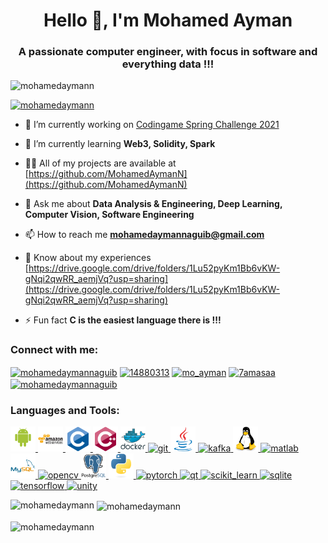 
<!--
**MohamedAymanN/MohamedAymanN** is a ✨ _special_ ✨ repository because its `README.md` (this file) appears on your GitHub profile.

Here are some ideas to get you started:

- 🔭 I’m currently working on ...
- 🌱 I’m currently learning ...
- 👯 I’m looking to collaborate on ...
- 🤔 I’m looking for help with ...
- 💬 Ask me about ...
- 📫 How to reach me: ...
- 😄 Pronouns: ...
- ⚡ Fun fact: ...
-->

<h1 align="center">Hello 👋, I'm Mohamed Ayman</h1>
<h3 align="center">A passionate computer engineer, with focus in software and everything data !!!</h3>

<p align="left"> <img src="https://komarev.com/ghpvc/?username=mohamedaymann&label=Profile%20views&color=0e75b6&style=flat" alt="mohamedaymann" /> </p>

<p align="left"> <a href="https://github.com/ryo-ma/github-profile-trophy"><img src="https://github-profile-trophy.vercel.app/?username=mohamedaymann" alt="mohamedaymann" /></a> </p>

- 🔭 I’m currently working on [Codingame Spring Challenge 2021](https://github.com/MohamedAymanN/Codin-Game)

- 🌱 I’m currently learning **Web3, Solidity, Spark**

- 👨‍💻 All of my projects are available at [https://github.com/MohamedAymanN](https://github.com/MohamedAymanN)

- 💬 Ask me about **Data Analysis & Engineering, Deep Learning, Computer Vision, Software Engineering**

- 📫 How to reach me **mohamedaymannaguib@gmail.com**

- 📄 Know about my experiences [https://drive.google.com/drive/folders/1Lu52pyKm1Bb6vKW-gNqi2qwRR_aemjVq?usp=sharing](https://drive.google.com/drive/folders/1Lu52pyKm1Bb6vKW-gNqi2qwRR_aemjVq?usp=sharing)

- ⚡ Fun fact **C is the easiest language there is !!!**

<h3 align="left">Connect with me:</h3>
<p align="left">
<a href="https://linkedin.com/in/mohamedaymannaguib" target="blank"><img align="center" src="https://raw.githubusercontent.com/rahuldkjain/github-profile-readme-generator/neutral-icons/src/images/icons/Social/linked-in-alt.svg" alt="mohamedaymannaguib" height="30" width="40" /></a>
<a href="https://stackoverflow.com/users/14880313" target="blank"><img align="center" src="https://raw.githubusercontent.com/rahuldkjain/github-profile-readme-generator/neutral-icons/src/images/icons/Social/stack-overflow.svg" alt="14880313" height="30" width="40" /></a>
<a href="https://www.hackerrank.com/mo_ayman" target="blank"><img align="center" src="https://raw.githubusercontent.com/rahuldkjain/github-profile-readme-generator/neutral-icons/src/images/icons/Social/hackerrank.svg" alt="mo_ayman" height="30" width="40" /></a>
<a href="https://codeforces.com/profile/7amasa" target="blank"><img align="center" src="https://cdn.jsdelivr.net/npm/simple-icons@3.0.1/icons/codeforces.svg" alt="7amasaa" height="30" width="40" /></a>
<a href="https://www.leetcode.com/mohamedaymannaguib" target="blank"><img align="center" src="https://github.com/rahuldkjain/github-profile-readme-generator/tree/master/src/images/icons/Social/leet-code.svg" alt="mohamedaymannaguib" height="30" width="40" /></a>
</p>

<h3 align="left">Languages and Tools:</h3>
<p align="left"> <a href="https://developer.android.com" target="_blank"> <img src="https://raw.githubusercontent.com/devicons/devicon/master/icons/android/android-original-wordmark.svg" alt="android" width="40" height="40"/> </a> <a href="https://aws.amazon.com" target="_blank"> <img src="https://raw.githubusercontent.com/devicons/devicon/master/icons/amazonwebservices/amazonwebservices-original-wordmark.svg" alt="aws" width="40" height="40"/> </a> <a href="https://www.cprogramming.com/" target="_blank"> <img src="https://raw.githubusercontent.com/devicons/devicon/master/icons/c/c-original.svg" alt="c" width="40" height="40"/> </a> <a href="https://www.w3schools.com/cpp/" target="_blank"> <img src="https://raw.githubusercontent.com/devicons/devicon/master/icons/cplusplus/cplusplus-original.svg" alt="cplusplus" width="40" height="40"/> </a> <a href="https://www.docker.com/" target="_blank"> <img src="https://raw.githubusercontent.com/devicons/devicon/master/icons/docker/docker-original-wordmark.svg" alt="docker" width="40" height="40"/> </a> <a href="https://git-scm.com/" target="_blank"> <img src="https://www.vectorlogo.zone/logos/git-scm/git-scm-icon.svg" alt="git" width="40" height="40"/> </a> <a href="https://www.java.com" target="_blank"> <img src="https://raw.githubusercontent.com/devicons/devicon/master/icons/java/java-original.svg" alt="java" width="40" height="40"/> </a> <a href="https://kafka.apache.org/" target="_blank"> <img src="https://www.vectorlogo.zone/logos/apache_kafka/apache_kafka-icon.svg" alt="kafka" width="40" height="40"/> </a> <a href="https://www.linux.org/" target="_blank"> <img src="https://raw.githubusercontent.com/devicons/devicon/master/icons/linux/linux-original.svg" alt="linux" width="40" height="40"/> </a> <a href="https://www.mathworks.com/" target="_blank"> <img src="https://raw.githubusercontent.com/simple-icons/simple-icons/master/icons/mathworks.svg" alt="matlab" width="40" height="40"/> </a> <a href="https://www.mysql.com/" target="_blank"> <img src="https://raw.githubusercontent.com/devicons/devicon/master/icons/mysql/mysql-original-wordmark.svg" alt="mysql" width="40" height="40"/> </a> <a href="https://opencv.org/" target="_blank"> <img src="https://www.vectorlogo.zone/logos/opencv/opencv-icon.svg" alt="opencv" width="40" height="40"/> </a> <a href="https://www.postgresql.org" target="_blank"> <img src="https://raw.githubusercontent.com/devicons/devicon/master/icons/postgresql/postgresql-original-wordmark.svg" alt="postgresql" width="40" height="40"/> </a> <a href="https://www.python.org" target="_blank"> <img src="https://raw.githubusercontent.com/devicons/devicon/master/icons/python/python-original.svg" alt="python" width="40" height="40"/> </a> <a href="https://pytorch.org/" target="_blank"> <img src="https://www.vectorlogo.zone/logos/pytorch/pytorch-icon.svg" alt="pytorch" width="40" height="40"/> </a> <a href="https://www.qt.io/" target="_blank"> <img src="https://upload.wikimedia.org/wikipedia/commons/0/0b/Qt_logo_2016.svg" alt="qt" width="40" height="40"/> </a> <a href="https://scikit-learn.org/" target="_blank"> <img src="https://upload.wikimedia.org/wikipedia/commons/0/05/Scikit_learn_logo_small.svg" alt="scikit_learn" width="40" height="40"/> </a> <a href="https://www.sqlite.org/" target="_blank"> <img src="https://www.vectorlogo.zone/logos/sqlite/sqlite-icon.svg" alt="sqlite" width="40" height="40"/> </a> <a href="https://www.tensorflow.org" target="_blank"> <img src="https://www.vectorlogo.zone/logos/tensorflow/tensorflow-icon.svg" alt="tensorflow" width="40" height="40"/> </a> <a href="https://unity.com/" target="_blank"> <img src="https://www.vectorlogo.zone/logos/unity3d/unity3d-icon.svg" alt="unity" width="40" height="40"/> </a> </p>

<p><img align="left" src="https://github-readme-stats.vercel.app/api/top-langs?username=mohamedaymann&show_icons=true&locale=en&layout=compact" alt="mohamedaymann" /></p>

<p>&nbsp;<img align="center" src="https://github-readme-stats.vercel.app/api?username=mohamedaymann&show_icons=true&locale=en" alt="mohamedaymann" /></p>

<p><img align="center" src="https://github-readme-streak-stats.herokuapp.com/?user=mohamedaymann&" alt="mohamedaymann" /></p>
